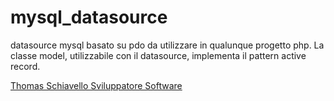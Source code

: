 mysql_datasource
================

datasource mysql basato su pdo da utilizzare in qualunque progetto php.
La classe model, utilizzabile con il datasource, implementa il pattern active record.

[Thomas Schiavello Sviluppatore Software](https://www.thomasschiavello.it)
